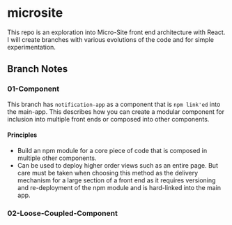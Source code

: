 # microsite

This repo is an exploration into Micro-Site front end architecture with React. I will create branches with various evolutions of the code and for simple experimentation.

## Branch Notes

### 01-Component
This branch has `notification-app` as a component that is `npm link'ed` into the main-app. This describes how you can create a modular component for inclusion into multiple front ends or composed into other components.

#### Principles

* Build an npm module for a core piece of code that is composed in multiple other components.
* Can be used to deploy higher order views such as an entire page. But care must be taken when choosing this method as the delivery mechanism for a large section of a front end as it requires versioning and re-deployment of the npm module and is hard-linked into the main app.

### 02-Loose-Coupled-Component

